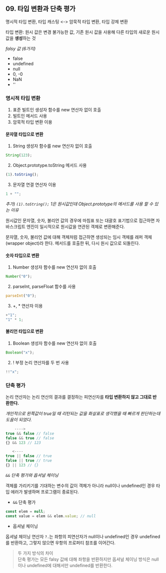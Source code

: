 ## 09. 타입 변환과 단축 평가

명시적 타입 변환, 타입 캐스팅 <-> 암묵적 타입 변환, 타입 강제 변환

타입 변환: 원시 값은 변경 불가능한 값, 기존 원시 값을 사용해 다른 타입의 새로운 원시 값을 **생성**하는 것

_falsy 값 (6가지)_

- false
- undefined
- null
- 0, -0
- NaN
- ''

### 명시적 타입 변환

1. 표준 빌트인 생성자 함수를 new 연산자 없이 호출
2. 빌트인 메서드 사용
3. 암묵적 타입 변환 이용

#### 문자열 타입으로 변환

1. String 생성자 함수를 new 연산자 없이 호출

```js
String(123);
```

2. Object.prototype.toString 메서드 사용

```js
(1).toString();
```

3. 문자열 연결 연산자 이용

```js
1 + "";
```

_추가) `(1).toString();` 1은 원시값인데 Object.prototype의 메서드를 사용 할 수 있는 이유_

원시값인 문자열, 숫자, 불리언 값의 경우에 마침표 또는 대괄호 표기법으로 접근하면 자바스크립트 엔진이 일시적으로 원시값을 연관된 객체로 변환해준다.

문자열, 숫자, 불리언 값에 대해 객체처럼 접근하면 생성되는 임시 객체를 래퍼 객체(wrapper object)라 한다. 메서드를 호출한 뒤, 다시 원시 값으로 되돌린다.

#### 숫자 타입으로 변환

1. Number 생성자 함수를 new 연산자 없이 호출

```js
Number("0");
```

2. parseInt, parseFloat 함수를 사용

```js
parseInt("0");
```

3. +, \* 연산자 이용

```js
+"1";
"1" * 1;
```

#### 불리언 타입으로 변환

1. Boolean 생성자 함수를 new 연산자 없이 호출

```js
Boolean("x");
```

2. ! 부정 논리 연산자를 두 번 사용

```js
!!"x";
```

### 단축 평가

논리 연산자는 논리 연산의 결과를 결정하는 피연산자를 **타입 변환하지 않고 그대로 반환한다.**

_개인적으로 왼쪽값이 true일 때 리턴되는 값을 화살표로 생각했을 때 빠르게 판단하는데 도움이 되었다._

```js
    ---->
true && false // false
false && true // false
{} && 123 // 123

   <----
true || false // true
false || true // true
{} || 123 // {}
```

_`&&` 단축 평가와 옵셔널 체이닝_

객체를 가리키기를 기대하는 변수의 값이 객체가 아니라 null이나 undefined인 경우
타입 에러가 발생하며 프로그램이 종료된다.

- `&&` 단축 평가

```js
const elem = null;
const value = elem && elem.value; // null
```

- 옵셔널 체이닝

옵셔널 체이닝 연산자 `?.`는 좌항의 피연산자가 null이나 undefined인 경우 undefined를 반환하고, 그렇지 않으면 우항의 프로퍼티 참조를 이어간다.

> 두 가지 방식의 차이 \
> 단축 평가는 모든 falsy 값에 대해 좌항을 반환하지만 옵셔널 체이닝 방식은 null이나 undefined에 대해서만 undefined를 반환한다.

